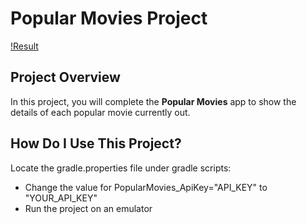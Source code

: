 # Popular Movies Project

[!Result](https://github.com/PistolPete21/PopularMovies-Udacity-master/tree/master/app/src/main/res/demo/AnimatedGIFsource.gif)

## Project Overview
In this project, you will complete the **Popular Movies** app to
show the details of each popular movie currently out.

## How Do I Use This Project?
Locate the gradle.properties file under gradle scripts:
- Change the value for PopularMovies_ApiKey="API_KEY" to "YOUR_API_KEY"
- Run the project on an emulator

